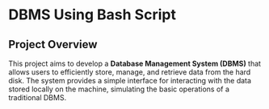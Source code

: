 # DBMS Using Bash Script

## Project Overview

This project aims to develop a **Database Management System (DBMS)** that allows users to efficiently store, manage, and retrieve data from the hard disk. The system provides a simple interface for interacting with the data stored locally on the machine, simulating the basic operations of a traditional DBMS.
